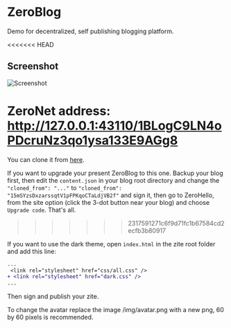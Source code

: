 # ZeroBlog
Demo for decentralized, self publishing blogging platform.

<<<<<<< HEAD
## Screenshot

![Screenshot](http://i.imgur.com/diTYHcm.png) 

ZeroNet address: http://127.0.0.1:43110/1BLogC9LN4oPDcruNz3qo1ysa133E9AGg8
=======
You can clone it from [here](zero://15mSYzsDxzarssqtV1pFPKqoCTaLdjVB2f/).

If you want to upgrade your present ZeroBlog to this one. Backup your blog first, then edit the `content.json` in your blog root directory and change the `"cloned_from": "..."` to `"cloned_from": "15mSYzsDxzarssqtV1pFPKqoCTaLdjVB2f"` and sign it, then go to ZeroHello, from the site option (click the 3-dot button near your blog) and choose `Upgrade code`. That's all.
>>>>>>> 2317591271c6f9d71fc1b67584cd2ecfb3b80917

If you want to use the dark theme, open `index.html` in the zite root folder and add this line:

```diff
...
 <link rel="stylesheet" href="css/all.css" />
+ <link rel="stylesheet" href="dark.css" />
...
```
Then sign and publish your zite.

To change the avatar replace the image /img/avatar.png with a new png, 60 by 60 pixels is recommended.